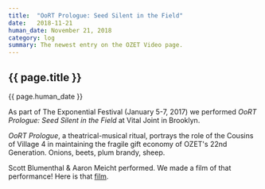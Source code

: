 ```yaml
---
title:  "OoRT Prologue: Seed Silent in the Field"
date:   2018-11-21
human_date: November 21, 2018
category: log
summary: The newest entry on the OZET Video page.
---
```

## {{ page.title }}

{{ page.human_date }}

As part of The Exponential Festival (January 5-7, 2017) we performed <i>OoRT Prologue: Seed Silent in the Field</i> at Vital Joint in Brooklyn.

<i>OoRT Prologue</i>, a theatrical-musical ritual, portrays the role of the Cousins of Village 4 in maintaining the fragile gift economy of OZET's 22nd Generation.  Onions, beets, plum brandy, sheep.

Scott Blumenthal & Aaron Meicht performed.  We made a film of that performance!  Here is that [film](https://youtu.be/NkZbwp7bs_g).

